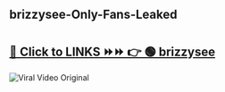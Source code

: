 
 ## brizzysee-Only-Fans-Leaked

# <h2><a href="https://clipsfans.com/brizzysee&ref=git">🔗 Click to LINKS ⏩⏩ 👉 🟢 brizzysee </a></h2>

<a href="https://clipsfans.com/brizzysee&ref=git" rel="nofollow" data-target="animated-image.originalLink"><img src="https://i.ibb.co.com/xMMVF88/686577567.gif" alt="Viral Video Original" style="max-width: 100%; display: inline-block;" data-target="animated-image.originalImage"></a>

